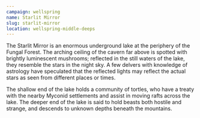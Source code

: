 ```yaml
---
campaign: wellspring
name: Starlit Mirror
slug: starlit-mirror
location: wellspring-middle-deeps
---
```


The Starlit Mirror is an enormous underground lake at the periphery of the Fungal Forest. The arching ceiling of the cavern far above is spotted with brightly luminescent mushrooms; reflected in the still waters of the lake, they resemble the stars in the night sky. A few delvers with knowledge of astrology have speculated that the reflected lights may reflect the actual stars as seen from different places or times.

The shallow end of the lake holds a community of tortles, who have a treaty with the nearby Myconid settlements and assist in moving rafts across the lake. The deeper end of the lake is said to hold beasts both hostile and strange, and descends to unknown depths beneath the mountains.

